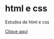 # html e css
 Estudos de html e css


<a href="https://claudiosan86.github.io/html-e-css/index01.html">Clique aqui</a>